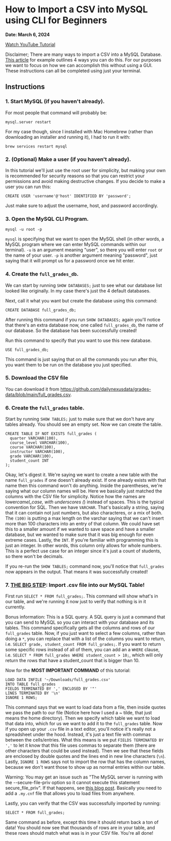 # How to Import a CSV into MySQL using CLI for Beginners

**Date: March 6, 2024**

[Watch YouTube Tutorial](https://youtu.be/al8g727OOfU)

Disclaimer; There are many ways to import a CSV into a MySQL Database. [This article](https://blog.skyvia.com/how-to-import-csv-file-into-mysql-table-in-4-different-ways/) for example outlines 4 ways you can do this. For our purposes we want to focus on how we can accomplish this without using a GUI. These instructions can all be completed using just your terminal.

## Instructions

### 1. Start MySQL (if you haven't already).

For most people that command will probably be:

```
mysql.server restart
```

For my case though, since I installed with Mac Homebrew (rather than downloading an installer and running it), I had to run it with:

```
brew services restart mysql
```

### 2. (Optional) Make a user (if you haven't already).

In this tutorial we'll just use the root user for simplicity, but making your own is recommended for security reasons so that you can restrict your permissions and avoid making destructive changes. If you decide to make a user you can run this:

```
CREATE USER 'username'@'host' IDENTIFIED BY 'password';
```

Just make sure to adjust the username, host, and password accordingly.

### 3. Open the MySQL CLI Program.

```
mysql -u root -p
```

`mysql` is specifying that we want to open the MySQL shell (in other words, a MySQL program where we can enter MySQL commands within our terminal). `-u` is an argument meaning "user", so there you will enter `root` or the name of your user. `-p` is another argument meaning "password", just saying that it will prompt us for a password once we hit enter.

### 4. Create the `full_grades_db`.

We can start by running `SHOW DATABASES;` just to see what our database list looked like originally. In my case there's just the 4 default databases.

Next, call it what you want but create the database using this command:

```
CREATE DATABASE full_grades_db;
```

After running this command if you run `SHOW DATABASES;` again you'll notice that there's an extra database now, one called `full_grades_db`, the name of our database. So the database has been successfully created!

Run this command to specify that you want to use this new database.

```
USE full_grades_db;
```

This command is just saying that on all the commands you run after this, you want them to be run on the database you just specified.

### 5. Download the CSV file

You can download it from https://github.com/dailynexusdata/grades-data/blob/main/full_grades.csv.

### 6. Create the `full_grades` table.

Start by running `SHOW TABLES;` just to make sure that we don't have any tables already. You should see an empty set. Now we can create the table.

```
CREATE TABLE IF NOT EXISTS full_grades (
  quarter VARCHAR(100),
  course_level VARCHAR(100),
  course VARCHAR(100),
  instructor VARCHAR(100),
  grade VARCHAR(100),
  student_count INT
);
```

Okay, let's digest it. We're saying we want to create a new table with the name `full_grades` if one doesn't already exist. If one already exists with that name then this command won't do anything. Inside the parentheses, we're saying what our column names will be. Here we basically just matched the columns with the CSV file for simplicity. Notice how the names are lower*camel_case, with underscores (*) instead of spaces. This is the typical convention for SQL. Then we have `VARCHAR`. That's basically a string, saying that it can contain not just numbers, but also characteres, or a mix of both. The `(100)` is putting a max length on the varchar saying that we can't insert more than 100 characters into an entry of that column. We could have set this to a smaller amount if we wanted to save space and have a smaller database, but we wanted to make sure that it was big enough for even extreme cases. Lastly, the `INT`. If you're familiar with programming this is just an integer. In other words, this column only allows for whole numbers. This is a perfect use case for an integer since it's just a count of students, so there won't be decimals.

If you re-run the `SHOW TABLES;` command now, you'll notice that `full_grades` now appears in the output. That means it was successfully created!

### 7. <b><u>THE BIG STEP</u>: Import .csv file into our MySQL Table!</b>

First run `SELECT * FROM full_grades;`. This command will show what's in our table, and we're running it now just to verify that nothing is in it currently.

Bonus information: This is a SQL query. A SQL query is just a command that you can send to MySQL so you can interact with your database and its tables. This command specifically gets all the columns and rows of our `full_grades` table. Now, if you just want to select a few columns, rather than doing a `*`, you can replace that with a list of the columns you want to return, i.e. `SELECT grade, student_count FROM full_grades;`. If you want to return some specific rows instead of all of them, you can add an a `WHERE` clause, i.e. `SELECT * FROM full_grades WHERE student_count > 10;`, which will only return the rows that have a student_count that is bigger than 10.

Now for the <b>MOST IMPORTANT COMMAND</b> of this tutorial:

```
LOAD DATA INFILE '~/Downloads/full_grades.csv'
INTO TABLE full_grades
FIELDS TERMINATED BY ',' ENCLOSED BY '"'
LINES TERMINATED BY '\n'
IGNORE 1 ROWS;
```

This command says that we want to load data from a file, then inside quotes we pass the path to our file (Notice here how I used a ~ tilde, that just means the home directory). Then we specify which table we want to load that data into, which for us we want to add it to the `full_grades` table. Now if you open up your `.csv` file in a text editor, you'll notice it's really not a spreadsheet under the hood. Instead, it's just a text file with commas between the cells/entries. What this means is we put `FIELDS TERMINATED BY ','` to let it know that this file uses commas to separate them (there are other characters that could be used instead). Then we see that these fields are enclosed by double quotes and the lines end in new line characters (`\n`). Lastly, `IGNORE 1 ROWS` says not to import the row that has the column names, because we don't want those to show up as normal entries within our table.

Warning: You may get an issue such as "The MySQL server is running with the --secure-file-priv option so it cannot execute this statement secure_file_priv". If that happens, see [this blog post](https://acp8.medium.com/solving-the-mysql-server-is-running-with-the-secure-file-priv-option-so-it-cannot-execute-this-d319de864285). Basically you need to add a `.my.cnf` file that allows you to load files from anywhere.

Lastly, you can verify that the CSV was successfully imported by running:

```
SELECT * FROM full_grades;
```

Same command as before, except this time it should return back a ton of data! You should now see that thousands of rows are in your table, and these rows should match what was is in your CSV file. You're all done!
